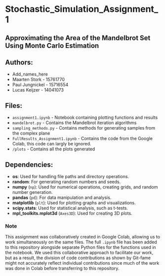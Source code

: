 # Stochastic_Simulation_Assignment_1
## Approximating the Area of the Mandelbrot Set Using Monte Carlo Estimation
## Authors:
- Add_names_here
- Maarten Stork - 15761770
- Paul Jungnickel - 15716554
- Lucas Keijzer - 14041073

## Files:
- `assignment1.ipynb` - Notebook containing plotting functions and results
- `mandelbrot.py` - Contains the Mandelbrot iteration algorithms
- `sampling_methods.py` - Contains methods for generating samples from the complex plane
- `FullResults_Assignment1.ipynb` - Contains the code from the Google Colab, this code can largly be ignored.
- `/plots` - Contains all the plots generated 

## Dependencies:
- **os**: Used for handling file paths and directory operations.
- **random**: For generating random numbers and seeds.
- **numpy** (`np`): Used for numerical operations, creating grids, and random number generation.
- **pandas** (`pd`): For data manipulation and analysis.
- **matplotlib** (`plt`): Used for plotting graphs and visualizations.
- **scipy.stats**: Used for statistical analysis, such as t-tests.
- **mpl_toolkits.mplot3d** (`Axes3D`): Used for creating 3D plots.

### Note
This assignment was collaboratively created in Google Colab, allowing us to work simultaneously on the same files. The full `.ipynb` file has been added to this repository alongside separate Python files for the functions used in the notebook. We used this collaborative approach to facilitate our work, but as a result, the division of code contributions as shown by Git-fame might not accurately reflect individual contributions since much of the work was done in Colab before transferring to this repository.
